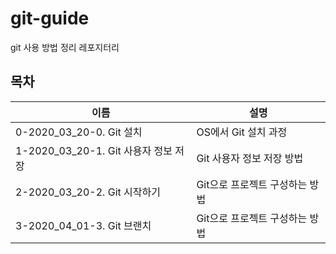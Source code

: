 # git-guide

git 사용 방법 정리 레포지터리

## 목차
|이름|설명|
|------|---|
|0-2020_03_20-0. Git 설치|OS에서 Git 설치 과정|
|1-2020_03_20-1. Git 사용자 정보 저장|Git 사용자 정보 저장 방법|
|2-2020_03_20-2. Git 시작하기|Git으로 프로젝트 구성하는 방법|
|3-2020_04_01-3. Git 브랜치|Git으로 프로젝트 구성하는 방법|